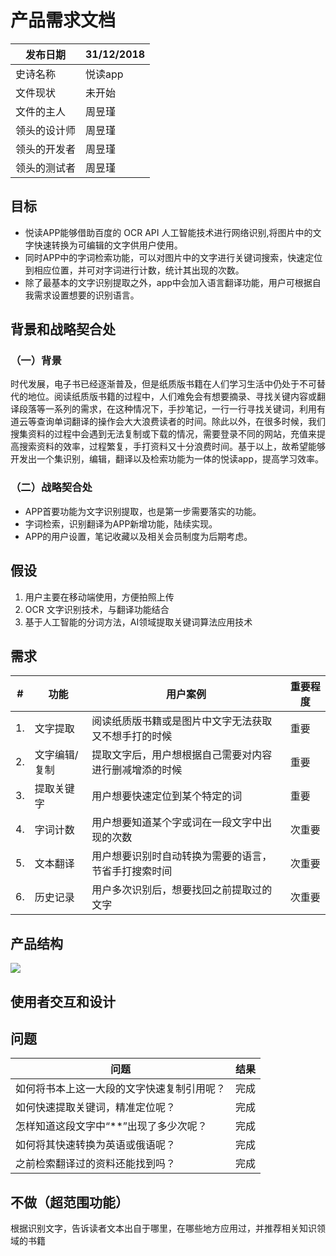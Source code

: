 # 产品需求文档

|发布日期|31/12/2018|
| ---------- | --- |
|史诗名称|悦读app|
|文件现状|未开始|
|文件的主人|周昱瑾|
|领头的设计师|周昱瑾|
|领头的开发者|周昱瑾|
|领头的测试者|周昱瑾|

## 目标
- 悦读APP能够借助百度的 OCR API 人工智能技术进行网络识别,将图片中的文字快速转换为可编辑的文字供用户使用。
- 同时APP中的字词检索功能，可以对图片中的文字进行关键词搜索，快速定位到相应位置，并可对字词进行计数，统计其出现的次数。
- 除了最基本的文字识别提取之外，app中会加入语言翻译功能，用户可根据自我需求设置想要的识别语言。

## 背景和战略契合处
### （一）背景
时代发展，电子书已经逐渐普及，但是纸质版书籍在人们学习生活中仍处于不可替代的地位。阅读纸质版书籍的过程中，人们难免会有想要摘录、寻找关键内容或翻译段落等一系列的需求，在这种情况下，手抄笔记，一行一行寻找关键词，利用有道云等查询单词翻译的操作会大大浪费读者的时间。除此以外，在很多时候，我们搜集资料的过程中会遇到无法复制或下载的情况，需要登录不同的网站，充值来提高搜索资料的效率，过程繁复，手打资料又十分浪费时间。基于以上，故希望能够开发出一个集识别，编辑，翻译以及检索功能为一体的悦读app，提高学习效率。
### （二）战略契合处
- APP首要功能为文字识别提取，也是第一步需要落实的功能。
- 字词检索，识别翻译为APP新增功能，陆续实现。
- APP的用户设置，笔记收藏以及相关会员制度为后期考虑。

## 假设
1. 用户主要在移动端使用，方便拍照上传
2.  OCR 文字识别技术，与翻译功能结合
3.  基于人工智能的分词方法，AI领域提取关键词算法应用技术

## 需求
|#|功能|用户案例|重要程度|
| ---------- | --- | --- | --- |
|1.|文字提取|阅读纸质版书籍或是图片中文字无法获取又不想手打的时候|重要|
|2.|文字编辑/复制|提取文字后，用户想根据自己需要对内容进行删减增添的时候|重要|
|3.|提取关键字|用户想要快速定位到某个特定的词|重要|
|4.|字词计数|用户想要知道某个字或词在一段文字中出现的次数|次重要|
|5.|文本翻译|用户想要识别时自动转换为需要的语言，节省手打搜索时间|次重要|
|6.|历史记录|用户多次识别后，想要找回之前提取过的文字|次重要|

## 产品结构
![](https://github.com/Zhou-Yu-Jin/API_ML_AI/blob/master/images/readAPP.png)

## 使用者交互和设计


## 问题
|问题|结果|
| ---------- | --- |
|如何将书本上这一大段的文字快速复制引用呢？|完成|
|如何快速提取关键词，精准定位呢？|完成|
|怎样知道这段文字中“**”出现了多少次呢？|完成|
|如何将其快速转换为英语或俄语呢？|完成|
|之前检索翻译过的资料还能找到吗？|完成|

## 不做（超范围功能）
根据识别文字，告诉读者文本出自于哪里，在哪些地方应用过，并推荐相关知识领域的书籍
